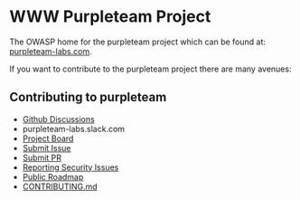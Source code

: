 # WWW Purpleteam Project

The OWASP home for the purpleteam project which can be found at: [purpleteam-labs.com](https://purpleteam-labs.com).

If you want to contribute to the purpleteam project there are many avenues:

## Contributing to purpleteam

* <a href="https://github.com/purpleteam-labs/purpleteam/discussions" target="_blank">Github Discussions</a>
* purpleteam-labs.slack.com
* <a href="https://github.com/purpleteam-labs/purpleteam/projects/2" target="_blank">Project Board</a>
* <a href="https://github.com/purpleteam-labs/purpleteam/issues" target="_blank">Submit Issue</a>
* <a href="https://github.com/purpleteam-labs/purpleteam/pulls" target="_blank">Submit PR</a>
* <a href="https://github.com/purpleteam-labs/purpleteam/security/policy" target="_blank">Reporting Security Issues</a>
* <a href="https://github.com/purpleteam-labs/purpleteam/projects/1" target="_blank">Public Roadmap</a>
* <a href="https://github.com/purpleteam-labs/purpleteam/blob/main/CONTRIBUTING.md" target="_blank">CONTRIBUTING.md</a>
